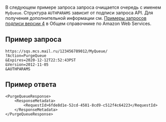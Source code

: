 В следующем примере запроса запроса очищается очередь с именем `MyQueue`. Структура `AUTHPARAMS` зависит от подписи запроса API. Для получения дополнительной информации см. [Примеры запросов подписи версии 4](https://docs.aws.amazon.com/general/latest/gr/sigv4-signed-request-examples.html) в Общем справочнике по Amazon Web Services.

## Пример запроса

```
https://sqs.mcs.mail.ru/123456789012/MyQueue/
?Action=PurgeQueue
&Expires=2020-12-12T22:52:43PST
&Version=2012-11-05
&AUTHPARAMS
```

## Пример ответа

```
<PurgeQueueResponse>
    <ResponseMetadata>
        <RequestId>6fde8d1e-52cd-4581-8cd9-c512f4c64223</RequestId>
    </ResponseMetadata>
</PurgeQueueResponse>
```
